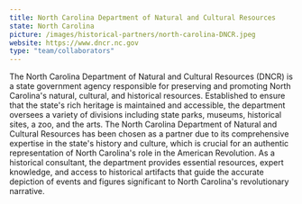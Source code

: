```yaml
---
title: North Carolina Department of Natural and Cultural Resources
state: North Carolina
picture: /images/historical-partners/north-carolina-DNCR.jpeg
website: https://www.dncr.nc.gov
type: "team/collaborators"
---
```


The North Carolina Department of Natural and Cultural Resources (DNCR) is a state government agency responsible for preserving and promoting North Carolina's natural, cultural, and historical resources. Established to ensure that the state's rich heritage is maintained and accessible, the department oversees a variety of divisions including state parks, museums, historical sites, a zoo, and the arts. The North Carolina Department of Natural and Cultural Resources has been chosen as a partner due to its comprehensive expertise in the state's history and culture, which is crucial for an authentic representation of North Carolina's role in the American Revolution. As a historical consultant, the department provides essential resources, expert knowledge, and access to historical artifacts that guide the accurate depiction of events and figures significant to North Carolina's revolutionary narrative.

